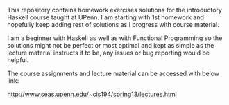 
This repository contains homework exercises solutions for the introductory Haskell course taught at
UPenn. I am starting with 1st homework and hopefully keep adding rest of solutions
as I progress with course material.


I am a beginner with Haskell as well as with Functional Programming so the solutions might not be perfect 
or most optimal and kept as simple as the lecture material instructs it to be, any issues or bug reporting would be helpful. 


The course assignments and lecture material can be accessed with below link:


http://www.seas.upenn.edu/~cis194/spring13/lectures.html